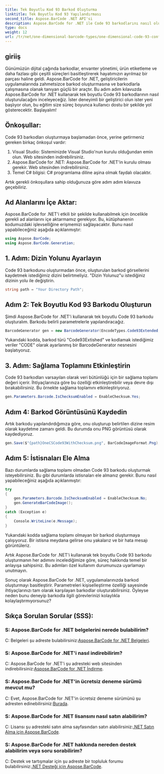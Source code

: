 ```yaml
---
title: Tek Boyutlu Kod 93 Barkod Oluşturma
linktitle: Tek Boyutlu Kod 93 Yapılandırması
second_title: Aspose.BarCode .NET API'si
description: Aspose.BarCode for .NET ile Code 93 barkodlarını nasıl oluşturacağınızı öğrenin. Barkod oluşturma için adım adım kılavuz.
type: docs
weight: 12
url: /tr/net/one-dimensional-barcode-types/one-dimensional-code-93-configuration/
---
```


## giriiş

Günümüzün dijital çağında barkodlar, envanter yönetimi, ürün etiketleme ve daha fazlası gibi çeşitli süreçleri basitleştirerek hayatımızın ayrılmaz bir parçası haline geldi. Aspose.BarCode for .NET, geliştiricilerin uygulamalarında zahmetsizce barkod oluşturmasına ve barkodlarla çalışmasına olanak tanıyan güçlü bir araçtır. Bu adım adım kılavuzda Aspose.BarCode for .NET kullanarak tek boyutlu Code 93 barkodlarının nasıl oluşturulacağını inceleyeceğiz. İster deneyimli bir geliştirici olun ister yeni başlıyor olun, bu eğitim size süreç boyunca kullanıcı dostu bir şekilde yol gösterecektir. Başlayalım!

## Önkoşullar:

Code 93 barkodları oluşturmaya başlamadan önce, yerine getirmeniz gereken birkaç önkoşul vardır:
1. Visual Studio: Sisteminizde Visual Studio'nun kurulu olduğundan emin olun. Web sitesinden indirebilirsiniz.
2. Aspose.BarCode for .NET: Aspose.BarCode for .NET'in kurulu olması gerekir. Web sitesinden indirebilirsiniz.
3. Temel C# bilgisi: C# programlama diline aşina olmak faydalı olacaktır.

Artık gerekli önkoşullara sahip olduğunuza göre adım adım kılavuza geçebiliriz.

## Ad Alanlarını İçe Aktar:

Aspose.BarCode for .NET'i etkili bir şekilde kullanabilmek için öncelikle gerekli ad alanlarını içe aktarmamız gerekiyor. Bu, kütüphanenin kodumuzdaki işlevselliğine erişmemizi sağlayacaktır. Bunu nasıl yapabileceğiniz aşağıda açıklanmıştır:

```csharp
using Aspose.BarCode;
using Aspose.BarCode.Generation;
```

## 1. Adım: Dizin Yolunu Ayarlayın

Code 93 barkodunu oluşturmadan önce, oluşturulan barkod görsellerini kaydetmek istediğimiz dizini belirtmeliyiz. "Dizin Yolunuz"u istediğiniz dizinin yolu ile değiştirin.

```csharp
string path = "Your Directory Path";
```

## Adım 2: Tek Boyutlu Kod 93 Barkodu Oluşturun

Şimdi Aspose.BarCode for .NET'i kullanarak tek boyutlu Code 93 barkodu oluşturalım. Barkodu belirli parametrelerle yapılandıracağız.

```csharp
BarcodeGenerator gen = new BarcodeGenerator(EncodeTypes.Code93Extended, "CODE");
```

Yukarıdaki kodda, barkod türü "Code93Extished" ve kodlamak istediğimiz veriler "CODE" olarak ayarlanmış bir BarcodeGenerator nesnesini başlatıyoruz.

## 3. Adım: Sağlama Toplamını Etkinleştirin

Code 93 barkodları varsayılan olarak veri bütünlüğü için bir sağlama toplamı değeri içerir. İhtiyaçlarınıza göre bu özelliği etkinleştirebilir veya devre dışı bırakabilirsiniz. Bu örnekte sağlama toplamını etkinleştiriyoruz.

```csharp
gen.Parameters.Barcode.IsChecksumEnabled = EnableChecksum.Yes;
```

## Adım 4: Barkod Görüntüsünü Kaydedin

Artık barkodu yapılandırdığımıza göre, onu oluşturup belirtilen dizine resim olarak kaydetme zamanı geldi. Bu durumda onu PNG görüntüsü olarak kaydediyoruz.

```csharp
gen.Save($"{path}OneCSCode93WithChecksum.png", BarCodeImageFormat.Png);
```

## Adım 5: İstisnaları Ele Alma

Bazı durumlarda sağlama toplamı olmadan Code 93 barkodu oluşturmak isteyebilirsiniz. Bu gibi durumlarda istisnaları ele almanız gerekir. Bunu nasıl yapabileceğiniz aşağıda açıklanmıştır:

```csharp
try
{
    gen.Parameters.Barcode.IsChecksumEnabled = EnableChecksum.No;
    gen.GenerateBarCodeImage();
}
catch (Exception e)
{
    Console.WriteLine(e.Message);
}
```

Yukarıdaki kodda sağlama toplamı olmayan bir barkod oluşturmaya çalışıyoruz. Bir istisna meydana gelirse onu yakalarız ve bir hata mesajı görüntüleriz.

Artık Aspose.BarCode for .NET'i kullanarak tek boyutlu Code 93 barkodu oluşturmanın her adımını incelediğimize göre, süreç hakkında temel bir anlayışa sahipsiniz. Bu adımları özel kullanım durumunuza uyarlamayı unutmayın.

Sonuç olarak Aspose.BarCode for .NET, uygulamalarınızda barkod oluşturmayı basitleştirir. Parametreleri kişiselleştirme özelliği sayesinde ihtiyaçlarınızı tam olarak karşılayan barkodlar oluşturabilirsiniz. Öyleyse neden bunu deneyip barkodla ilgili görevlerinizi kolaylıkla kolaylaştırmıyorsunuz?

## Sıkça Sorulan Sorular (SSS):

### S: Aspose.BarCode for .NET belgelerini nerede bulabilirim?
 C: Belgeleri şu adreste bulabilirsiniz:[Aspose.BarCode for .NET Belgeleri](https://reference.aspose.com/barcode/net/).

### S: Aspose.BarCode for .NET'i nasıl indirebilirim?
 C: Aspose.BarCode for .NET'i şu adresteki web sitesinden indirebilirsiniz:[Aspose.BarCode for .NET İndirme](https://releases.aspose.com/barcode/net/).

### S: Aspose.BarCode for .NET'in ücretsiz deneme sürümü mevcut mu?
 C: Evet, Aspose.BarCode for .NET'in ücretsiz deneme sürümünü şu adresten edinebilirsiniz:[Burada](https://releases.aspose.com/).

### S: Aspose.BarCode for .NET lisansını nasıl satın alabilirim?
 C: Lisansı şu adresteki satın alma sayfasından satın alabilirsiniz:[.NET Satın Alma için Aspose.BarCode](https://purchase.aspose.com/buy).

### S: Aspose.BarCode for .NET hakkında nereden destek alabilirim veya soru sorabilirim?
 C: Destek ve tartışmalar için şu adreste bir topluluk forumu bulabilirsiniz:[.NET Desteği için Aspose.BarCode](https://forum.aspose.com/c/barcode/13).
